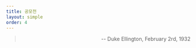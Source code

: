 ```yaml
---
title: 공모전
layout: simple
order: 4
---
```


> 
> 
><p align="right">-- Duke Ellington, February 2rd, 1932</p>
